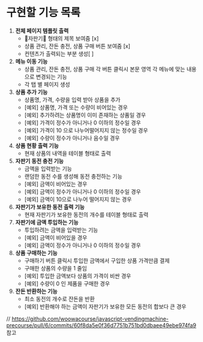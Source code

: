 # 구현할 기능 목록

1. **전체 페이지 템플릿 출력**
   - 🥤자판기🥤 형태의 제목 보여줌 [x]
   - 상품 관리, 잔돈 충전, 상품 구매 버튼 보여줌 [x]
   - 컨텐츠가 출력되는 부분 생성[ ]
2. **메뉴 이동 기능**
   - 상품 관리, 잔돈 충전, 상품 구매 각 버튼 클릭시 본문 영역 각 메뉴에 맞는 내용으로 변경되는 기능
   - 각 탭 별 페이지 생성
3. **상품 추가 기능**
   - 상품명, 가격, 수량을 입력 받아 상품을 추가
   - [예외] 상품명, 가격 또는 수량이 비어있는 경우
   - [예외] 추가하려는 상품명이 이미 존재하는 상품일 경우
   - [예외] 가격이 정수가 아니거나 0 이하의 정수일 경우
   - [예외] 가격이 10 으로 나누어떨어지지 않는 정수일 경우
   - [예외] 수량이 정수가 아니거나 음수일 경우
4. **상품 현황 출력 기능**
   - 현재 상품의 내역을 테이블 형태로 출력
5. **자판기 동전 충전 기능**
   - 금액을 입력받는 기능
   - 랜덤한 동전 수를 생성해 동전 충전하는 기능
   - [예외] 금액이 비어있는 경우
   - [예외] 금액이 정수가 아니거나 0 이하의 정수일 경우
   - [예외] 금액이 10으로 나누어 떨어지지 않는 경우
6. **자판기가 보유한 동전 출력 기능**
   - 현재 자판기가 보유한 동전의 개수를 테이블 형태로 출력
7. **자판기에 금액 투입하는 기능**
   - 투입하려는 금액을 입력받는 기능
   - [예외] 금액이 비어있을 경우
   - [예외] 금액이 정수가 아니거나 0 이하의 정수일 경우
8. **상품 구매하는 기능**
   - 구매하기 버튼 클릭시 투입한 금액에서 구입한 상품 가격만큼 결제
   - 구매한 상품의 수량을 1 줄임
   - [예외] 투입한 금액보다 상품의 가격이 비싼 경우
   - [예외] 수량이 0 인 제품을 구매한 경우
9. **잔돈 반환하는 기능**
   - 최소 동전의 개수로 잔돈을 반환
   - [예외] 반환해야 하는 금액이 자판기가 보유한 모든 동전의 합보다 큰 경우

// https://github.com/woowacourse/javascript-vendingmachine-precourse/pull/6/commits/60f8da5e0f36d7751b751bd0dbaee49ebe974fa9 참고
